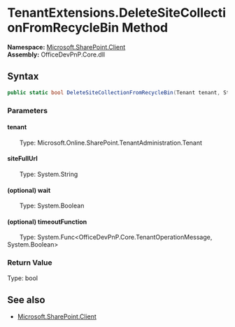# TenantExtensions.DeleteSiteCollectionFromRecycleBin Method  
  

**Namespace:** [Microsoft.SharePoint.Client](Microsoft.SharePoint.Client.md)  
**Assembly:** OfficeDevPnP.Core.dll  
## Syntax
```C#
public static bool DeleteSiteCollectionFromRecycleBin(Tenant tenant, String siteFullUrl, Boolean wait, Func<TenantOperationMessage, Boolean> timeoutFunction)
```
### Parameters
#### tenant  
&emsp;&emsp;Type: Microsoft.Online.SharePoint.TenantAdministration.Tenant  

#### siteFullUrl  
&emsp;&emsp;Type: System.String  

#### (optional) wait  
&emsp;&emsp;Type: System.Boolean  

#### (optional) timeoutFunction  
&emsp;&emsp;Type: System.Func<OfficeDevPnP.Core.TenantOperationMessage, System.Boolean>  

### Return Value
Type: bool  

## See also
- [Microsoft.SharePoint.Client](Microsoft.SharePoint.Client.md)
